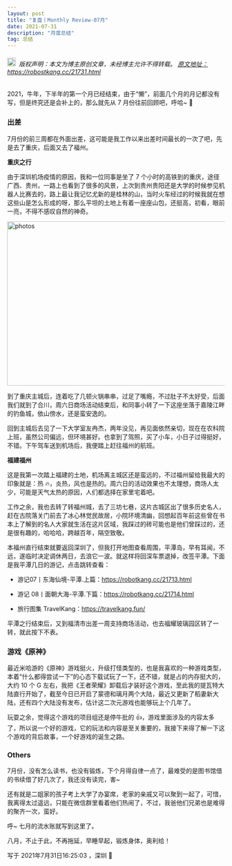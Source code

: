 ```yaml
---
layout: post
title: "复盘丨Monthly Review-07月"
date: 2021-07-31 
description: "月度总结"
tag: 总结
---   
```


<h6><img src="https://robotkang-1257995526.cos.ap-chengdu.myqcloud.com/icon/copyright.png" alt="copyright" style="display:inline;margin-bottom: -5px;" width="20" height="20"> 版权声明：本文为博主原创文章，未经博主允许不得转载。
<a target="_blank" href="https://robotkang.cc/21731.html">原文地址：https://robostkang.cc/21731.html </a>
</h6>                           

2021，牛年，下半年的第一个月已经结束，由于“懒”，前面几个月的月记都没有写，但是终究还是会补上的，那么就先从 7 月份往前回顾吧，呼哈~ 🛴       


### 出差       

7月份的前三周都在外面出差，这可能是我工作以来出差时间最长的一次了吧，先是去了重庆，后面又去了福州。     

**重庆之行**    

由于深圳机场疫情的原因，我和一位同事是坐了 7 个小时的高铁到的重庆，途径广西、贵州，一路上也看到了很多的风景，上次到贵州贵阳还是大学的时候参见机器人比赛去的，路上最让我记忆尤新的是桂林的山，当时火车经过的时候我就在想这些山是怎么形成的呀，那么平坦的土地上有着一座座山包，还挺高，初看，眼前一亮，不得不感叹自然的神奇。         

<img src="https://robotkang-1257995526.cos.ap-chengdu.myqcloud.com/image/202107.jpg" width="748" height="380" alt="photos"/> 

到了重庆主城后，连着吃了几顿火锅串串，过足了嘴瘾，不过肚子不太好受，后面我们就到了合川，周六日商场活动结束后，和同事小转了一下这座坐落于嘉陵江畔的钓鱼城，依山傍水，还是蛮安逸的。        

回到主城后去见了一下大学室友冉杰，两年没见，再见面依然亲切，现在在农科院上班，虽然公司偏远，但环境甚好。也拿到了驾照，买了小车，小日子过得挺好，不错。下午驾车送到机场后，我便踏上赶往福州的航班。        

**福建福州**      

这是我第一次踏上福建的土地，机场离主城区还是蛮远的，不过福州留给我最大的印象就是：热 🔥，炎热，风也是热的。周六日的活动效果也不太理想，商场人太少，可能是天气太热的原因，人们都选择在家里宅着吧。        

工作之余，我也去转了转福州城，去了三坊七巷，这片古城区出了很多历史名人，赶在古院落关门前去了冰心林觉民故居，小院环境清幽，回想起百年前这些曾在书本上了解到的名人大家就生活在这片区域，我踩过的砖可能也是他们曾踩过的，还是很有趣的，哈哈哈，跨越百年，隔空致敬。       

本福州直行结束就要返回深圳了，但我打开地图查看周围，平潭岛，早有耳闻，不远，遂临时决定调休两日，去浪它一波。就这样将回深车票退掉，改签平潭。下面是我平潭几日的游记，点击跳转查看：                 

- 游记07丨东海仙境-平潭.上篇：<a href="https://robotkang.cc/21713.html" target="_blank">https://robotkang.cc/21713.html</a>         
   
- 游记 08丨面朝大海-平潭.下篇：<a href="https://robotkang.cc/21714.html" target="_blank">https://robotkang.cc/21714.html</a>           
- 旅行图集 TravelKang：<a href="https://travelkang.fun/" target="_blank">https://travelkang.fun/</a>           

平潭之行结束后，又到福清市出差一周支持商场活动，也去福耀玻璃园区转了一转，就此按下不表。       


### 游戏《原神》        

最近米哈游的《原神》游戏挺火，升级打怪类型的，也是我喜欢的一种游戏类型，本着“什么都得尝试一下”的心态下载试玩了一下，还不错，就是占的内存挺大的，大约 10 个 G 左右，我把《王者荣耀》卸载后才装好这个游戏，至此我的提瓦特大陆直行开始了，截至今日已开启了蒙德和璃月两个大陆，最近又更新了稻妻新大陆，还有四个大陆没有发布，估计这二次元游戏也能够玩上个几年了。          

玩耍之余，觉得这个游戏的项目组还是停牛批的 👍，游戏里面涉及的内容太多了，所以说一个好的游戏，它的玩法和内容是至关重要的，我接下来得了解一下这个游戏的背后故事，一个好游戏的诞生之路。         


### Others          

7月份，没有怎么读书，也没有锻炼，下个月得自律一点了，最难受的是图书馆借的书续借了好几次了，我还没有读完，害~      

还有就是二姐家的孩子考上大学了办宴席，老家的亲戚又可以聚到一起了，可惜，我离得太过遥远，只能在微信群里看着他们热闹了，不过，我爸他们兄弟也是难得的聚齐一次，蛮好。       

呼~ 七月的流水账就写到这里了。         

八月，不止于此，不再拖延，早睡早起，锻炼身体，奥利给！       

写于 2021年7月31日16:25:03 ，深圳 🎈           
